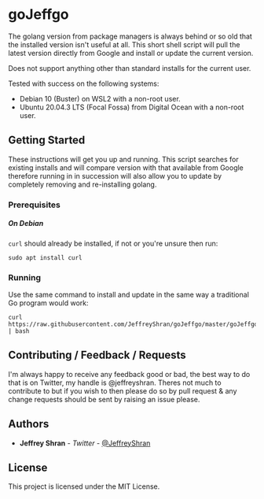 # goJeffgo

The golang version from package managers is always behind or so old that the installed version isn't useful at all. This short shell script will pull the latest version directly from Google and install or update the current version.

Does not support anything other than standard installs for the current user.

Tested with success on the following systems:

* Debian 10 (Buster) on WSL2 with a non-root user.
* Ubuntu 20.04.3 LTS (Focal Fossa) from Digital Ocean with a non-root user.

## Getting Started

These instructions will get you up and running. This script searches for existing installs and will compare version with that available from Google therefore running in in succession will also allow you to update by completely removing and re-installing golang.

### Prerequisites

##### On Debian

`curl` should already be installed, if not or you're unsure then run:
```
sudo apt install curl
```

### Running

Use the same command to install and update in the same way a traditional Go program would work:

```
curl https://raw.githubusercontent.com/JeffreyShran/goJeffgo/master/goJeffgo.sh | bash
```

## Contributing / Feedback / Requests

I'm always happy to receive any feedback good or bad, the best way to do that is on Twitter, my handle is @jeffreyshran. Theres not much to contribute to but if you wish to then please do so by pull request & any change requests should be sent by raising an issue please.


## Authors

* **Jeffrey Shran** - *Twitter* - [@JeffreyShran](https://twitter.com/JeffreyShran)


## License

This project is licensed under the MIT License.
